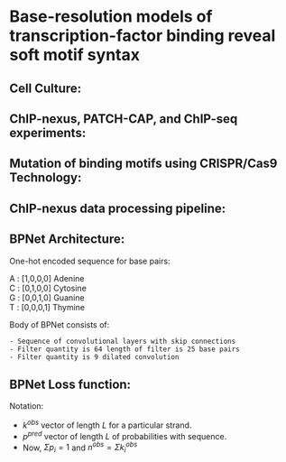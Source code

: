 # Base-resolution models of transcription-factor binding reveal soft motif syntax

## Cell Culture:

## ChIP-nexus, PATCH-CAP, and ChIP-seq experiments:

## Mutation of binding motifs using CRISPR/Cas9 Technology:

## ChIP-nexus data processing pipeline:

## BPNet Architecture:

One-hot encoded sequence for base pairs:

A : [1,0,0,0] Adenine \
C : [0,1,0,0] Cytosine \
G : [0,0,1,0] Guanine \
T : [0,0,0,1] Thymine 

Body of BPNet consists of:

	- Sequence of convolutional layers with skip connections
	- Filter quantity is 64 length of filter is 25 base pairs
	- Filter quantity is 9 dilated convolution

## BPNet Loss function:

Notation:
- $k^{obs}$ vector of length $L$ for a particular strand.
- $p^{pred}$ vector of length $L$ of probabilities with sequence.
- Now, $\Sigma p_i = 1$ and $n^{obs} = \Sigma k^{obs}_{i}$
